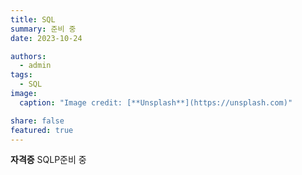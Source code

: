 ```yaml
---
title: SQL
summary: 준비 중
date: 2023-10-24

authors:
  - admin
tags:
  - SQL
image:
  caption: "Image credit: [**Unsplash**](https://unsplash.com)"

share: false
featured: true
---
```



**자격증**
SQLP준비 중


